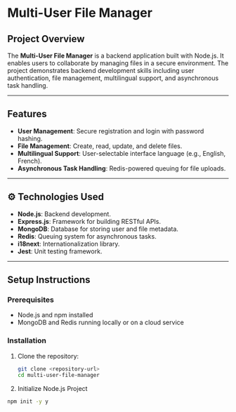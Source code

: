 # Multi-User File Manager

##  Project Overview
The **Multi-User File Manager** is a backend application built with Node.js. It enables users to collaborate by managing files in a secure environment. The project demonstrates backend development skills including user authentication, file management, multilingual support, and asynchronous task handling.

---

##  Features
- **User Management**: Secure registration and login with password hashing.
- **File Management**: Create, read, update, and delete files.
- **Multilingual Support**: User-selectable interface language (e.g., English, French).
- **Asynchronous Task Handling**: Redis-powered queuing for file uploads.

---

## ⚙️ Technologies Used
- **Node.js**: Backend development.
- **Express.js**: Framework for building RESTful APIs.
- **MongoDB**: Database for storing user and file metadata.
- **Redis**: Queuing system for asynchronous tasks.
- **i18next**: Internationalization library.
- **Jest**: Unit testing framework.

---

##  Setup Instructions

### Prerequisites
- Node.js and npm installed
- MongoDB and Redis running locally or on a cloud service

### Installation
1. Clone the repository:
   ```bash
   git clone <repository-url>
   cd multi-user-file-manager

2. Initialize Node.js Project
```bash
npm init -y y
